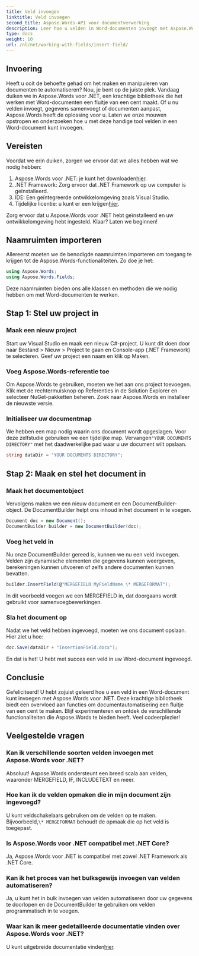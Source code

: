 ```yaml
---
title: Veld invoegen
linktitle: Veld invoegen
second_title: Aspose.Words-API voor documentverwerking
description: Leer hoe u velden in Word-documenten invoegt met Aspose.Words voor .NET met onze gedetailleerde, stapsgewijze handleiding. Perfect voor documentautomatisering.
type: docs
weight: 10
url: /nl/net/working-with-fields/insert-field/
---
```

## Invoering

Heeft u ooit de behoefte gehad om het maken en manipuleren van documenten te automatiseren? Nou, je bent op de juiste plek. Vandaag duiken we in Aspose.Words voor .NET, een krachtige bibliotheek die het werken met Word-documenten een fluitje van een cent maakt. Of u nu velden invoegt, gegevens samenvoegt of documenten aanpast, Aspose.Words heeft de oplossing voor u. Laten we onze mouwen opstropen en onderzoeken hoe u met deze handige tool velden in een Word-document kunt invoegen.

## Vereisten

Voordat we erin duiken, zorgen we ervoor dat we alles hebben wat we nodig hebben:

1.  Aspose.Words voor .NET: je kunt het downloaden[hier](https://releases.aspose.com/words/net/).
2. .NET Framework: Zorg ervoor dat .NET Framework op uw computer is geïnstalleerd.
3. IDE: Een geïntegreerde ontwikkelomgeving zoals Visual Studio.
4.  Tijdelijke licentie: u kunt er een krijgen[hier](https://purchase.aspose.com/temporary-license/).

Zorg ervoor dat u Aspose.Words voor .NET hebt geïnstalleerd en uw ontwikkelomgeving hebt ingesteld. Klaar? Laten we beginnen!

## Naamruimten importeren

Allereerst moeten we de benodigde naamruimten importeren om toegang te krijgen tot de Aspose.Words-functionaliteiten. Zo doe je het:

```csharp
using Aspose.Words;
using Aspose.Words.Fields;
```

Deze naamruimten bieden ons alle klassen en methoden die we nodig hebben om met Word-documenten te werken.

## Stap 1: Stel uw project in

### Maak een nieuw project

Start uw Visual Studio en maak een nieuw C#-project. U kunt dit doen door naar Bestand > Nieuw > Project te gaan en Console-app (.NET Framework) te selecteren. Geef uw project een naam en klik op Maken.

### Voeg Aspose.Words-referentie toe

Om Aspose.Words te gebruiken, moeten we het aan ons project toevoegen. Klik met de rechtermuisknop op Referenties in de Solution Explorer en selecteer NuGet-pakketten beheren. Zoek naar Aspose.Words en installeer de nieuwste versie.

### Initialiseer uw documentmap

 We hebben een map nodig waarin ons document wordt opgeslagen. Voor deze zelfstudie gebruiken we een tijdelijke map. Vervangen`"YOUR DOCUMENTS DIRECTORY"` met het daadwerkelijke pad waar u uw document wilt opslaan.

```csharp
string dataDir = "YOUR DOCUMENTS DIRECTORY";
```

## Stap 2: Maak en stel het document in

### Maak het documentobject

Vervolgens maken we een nieuw document en een DocumentBuilder-object. De DocumentBuilder helpt ons inhoud in het document in te voegen.

```csharp
Document doc = new Document();
DocumentBuilder builder = new DocumentBuilder(doc);
```

### Voeg het veld in

Nu onze DocumentBuilder gereed is, kunnen we nu een veld invoegen. Velden zijn dynamische elementen die gegevens kunnen weergeven, berekeningen kunnen uitvoeren of zelfs andere documenten kunnen bevatten.

```csharp
builder.InsertField(@"MERGEFIELD MyFieldName \* MERGEFORMAT");
```

In dit voorbeeld voegen we een MERGEFIELD in, dat doorgaans wordt gebruikt voor samenvoegbewerkingen.

### Sla het document op

Nadat we het veld hebben ingevoegd, moeten we ons document opslaan. Hier ziet u hoe:

```csharp
doc.Save(dataDir + "InsertionField.docx");
```

En dat is het! U hebt met succes een veld in uw Word-document ingevoegd.

## Conclusie

Gefeliciteerd! U hebt zojuist geleerd hoe u een veld in een Word-document kunt invoegen met Aspose.Words voor .NET. Deze krachtige bibliotheek biedt een overvloed aan functies om documentautomatisering een fluitje van een cent te maken. Blijf experimenteren en ontdek de verschillende functionaliteiten die Aspose.Words te bieden heeft. Veel codeerplezier!

## Veelgestelde vragen

### Kan ik verschillende soorten velden invoegen met Aspose.Words voor .NET?  
Absoluut! Aspose.Words ondersteunt een breed scala aan velden, waaronder MERGEFIELD, IF, INCLUDETEXT en meer.

### Hoe kan ik de velden opmaken die in mijn document zijn ingevoegd?  
 U kunt veldschakelaars gebruiken om de velden op te maken. Bijvoorbeeld,`\* MERGEFORMAT` behoudt de opmaak die op het veld is toegepast.

### Is Aspose.Words voor .NET compatibel met .NET Core?  
Ja, Aspose.Words voor .NET is compatibel met zowel .NET Framework als .NET Core.

### Kan ik het proces van het bulksgewijs invoegen van velden automatiseren?  
Ja, u kunt het in bulk invoegen van velden automatiseren door uw gegevens te doorlopen en de DocumentBuilder te gebruiken om velden programmatisch in te voegen.

### Waar kan ik meer gedetailleerde documentatie vinden over Aspose.Words voor .NET?  
 U kunt uitgebreide documentatie vinden[hier](https://reference.aspose.com/words/net/).